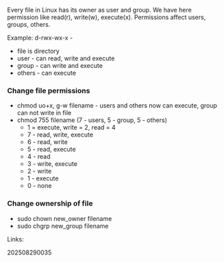 Every file in Linux has its owner as user and group.
We have here permission like read(r), write(w), execute(x).
Permissions affect users, groups, others.

Example:
d-rwx-wx-x -
- file is directory
- user - can read, write and execute
- group - can write and execute
- others - can execute

### Change file permissions
- chmod uo+x, g-w filename - users and others now can execute, group can not write in file
- chmod 755 filename  (7 - users, 5 - group, 5 - others)
	- 1 = execute, write = 2, read = 4
	- 7 - read, write, execute
	- 6 - read, write
	- 5 - read, execute
	- 4 - read
	- 3 - write, execute
	- 2 - write
	- 1 - execute
	- 0 - none

### Change ownership of file
- sudo chown new_owner filename
- sudo chgrp new_group filename

Links:

202508290035

